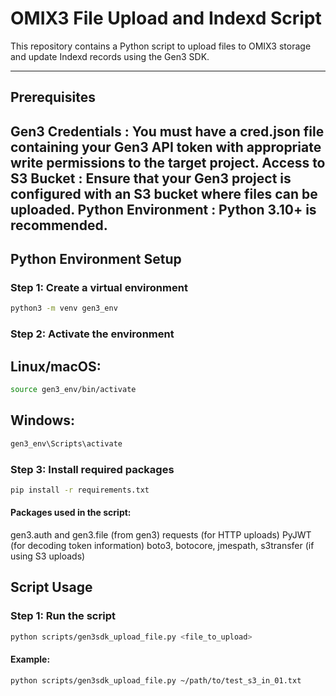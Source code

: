 # OMIX3 File Upload and Indexd Script

This repository contains a Python script to upload files to OMIX3 storage and update Indexd records using the Gen3 SDK.

---

## Prerequisites

**Gen3 Credentials** : You must have a cred.json file containing your Gen3 API token with appropriate write permissions to the target project.
**Access to S3 Bucket** : Ensure that your Gen3 project is configured with an S3 bucket where files can be uploaded.
**Python Environment** : Python 3.10+ is recommended.
---

## Python Environment Setup

### Step 1: Create a virtual environment

```bash
python3 -m venv gen3_env
```
### Step 2: Activate the environment

## Linux/macOS:

```bash
source gen3_env/bin/activate
```

## Windows:

```bash
gen3_env\Scripts\activate
```
### Step 3: Install required packages
```bash
pip install -r requirements.txt
```

#### Packages used in the script:

gen3.auth and gen3.file (from gen3)
requests (for HTTP uploads)
PyJWT (for decoding token information)
boto3, botocore, jmespath, s3transfer (if using S3 uploads)

## Script Usage
### Step 1: Run the script
```bash
python scripts/gen3sdk_upload_file.py <file_to_upload>
```
#### Example:
```bash
python scripts/gen3sdk_upload_file.py ~/path/to/test_s3_in_01.txt
```

